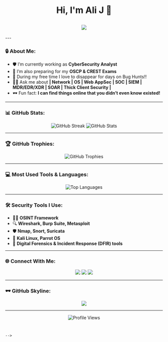 <h1 align="center">Hi, I'm Ali J 👋</h1>
<h2 align="center">
  <img src="https://readme-typing-svg.herokuapp.com?font=Fira+Code&weight=500&size=24&pause=1000&color=00FF00&width=435&lines=Welcome+to+my+GitHub!;Cybersecurity+Analyst;Ethical+Hacker;Threat+Intelligence+Researcher" />
</h2>
---

### 🔒 About Me:
- 🛡️ I’m currently working as **CyberSecurity Analyst**
- 🎯 I’m also preparing for my **OSCP & CREST Exams**
- 🤝 During my free time I love to disappear for days on Bug Hunts!!
- 🕵️‍♂️ Ask me about **| Network | OS | Web AppSec | SOC | SIEM | MDR/EDR/XDR | SOAR | Thick Client Security |**
- 🕶️ Fun fact: **I can find things online that you didn’t even know existed!**

---

### 📊 GitHub Stats:
<p align="center">
  <img src="https://github-readme-streak-stats.herokuapp.com/?user=tekn1nja69&theme=tokyonight&hide_border=true" alt="GitHub Streak" />
  <img src="https://github-readme-stats.vercel.app/api?username=tekn1nja69&show_icons=true&theme=tokyonight&hide_border=true" alt="GitHub Stats" />
</p>

---

### 🏆 GitHub Trophies:
<p align="center">
  <img src="https://github-profile-trophy.vercel.app/?username=tekn1nja69&theme=dracula&margin-w=15&margin-h=15" alt="GitHub Trophies" />
</p>

---

### 💻 Most Used Tools & Languages:
<p align="center">
  <img src="https://github-readme-stats.vercel.app/api/top-langs/?username=tekn1nja69&layout=compact&theme=tokyonight&hide_border=true" alt="Top Languages" />
</p>

---

### 🛠️ Security Tools I Use:
- 🕵️‍♂️ **OSINT Framework**
- 🔍 **Wireshark, Burp Suite, Metasploit**
- 🛡️ **Nmap, Snort, Suricata**
- 🔐 **Kali Linux, Parrot OS**
- 📜 **Digital Forensics & Incident Response (DFIR) tools**

---

### 🌐 Connect With Me:
<p align="center">
  <a href="https://linkedin.com/in/yourprofile"><img src="https://img.shields.io/badge/LinkedIn-0A66C2?style=for-the-badge&logo=linkedin&logoColor=white" /></a>
  <a href="https://twitter.com/yourprofile"><img src="https://img.shields.io/badge/Twitter-1DA1F2?style=for-the-badge&logo=twitter&logoColor=white" /></a>
  <a href="mailto:your.email@example.com"><img src="https://img.shields.io/badge/Email-D14836?style=for-the-badge&logo=gmail&logoColor=white" /></a>
</p>

---

### 🕶️ GitHub Skyline:
<p align="center">
  <a href="https://skyline.github.com/yourusername/2024"><img src="https://img.shields.io/badge/GitHub%20Skyline-FF69B4?style=for-the-badge&logo=github&logoColor=white" /></a>
</p>

---

<p align="center">
  <img src="https://komarev.com/ghpvc/?username=yourusername&label=Profile%20Views&color=blue&style=flat" alt="Profile Views" />
</p>

```


-->
